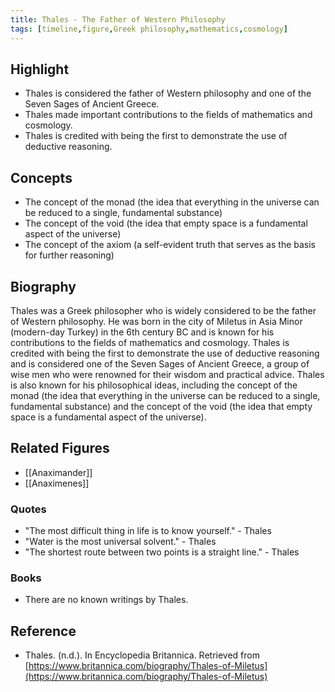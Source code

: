 ```yaml
---
title: Thales - The Father of Western Philosophy 
tags: [timeline,figure,Greek philosophy,mathematics,cosmology]
---
```

## Highlight

-   Thales is considered the father of Western philosophy and one of the Seven Sages of Ancient Greece.
-   Thales made important contributions to the fields of mathematics and cosmology.
-   Thales is credited with being the first to demonstrate the use of deductive reasoning.

## Concepts

-   The concept of the monad (the idea that everything in the universe can be reduced to a single, fundamental substance)
-   The concept of the void (the idea that empty space is a fundamental aspect of the universe)
-   The concept of the axiom (a self-evident truth that serves as the basis for further reasoning)

## Biography

Thales was a Greek philosopher who is widely considered to be the father of Western philosophy. He was born in the city of Miletus in Asia Minor (modern-day Turkey) in the 6th century BC and is known for his contributions to the fields of mathematics and cosmology. Thales is credited with being the first to demonstrate the use of deductive reasoning and is considered one of the Seven Sages of Ancient Greece, a group of wise men who were renowned for their wisdom and practical advice. Thales is also known for his philosophical ideas, including the concept of the monad (the idea that everything in the universe can be reduced to a single, fundamental substance) and the concept of the void (the idea that empty space is a fundamental aspect of the universe).

## Related Figures

-   [[Anaximander]]
-   [[Anaximenes]]

### Quotes

-   "The most difficult thing in life is to know yourself." - Thales
-   "Water is the most universal solvent." - Thales
-   "The shortest route between two points is a straight line." - Thales

### Books

-   There are no known writings by Thales.

## Reference

-   Thales. (n.d.). In Encyclopedia Britannica. Retrieved from [https://www.britannica.com/biography/Thales-of-Miletus](https://www.britannica.com/biography/Thales-of-Miletus)